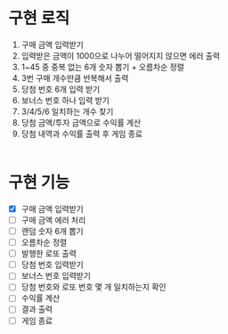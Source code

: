 # 구현 로직

1. 구매 금액 입력받기
2. 입력받은 금액이 1000으로 나누어 떨어지지 않으면 에러 출력
3. 1~45 중 중복 없는 6개 숫자 뽑기 + 오름차순 정렬
4. 3번 구매 개수만큼 반복해서 출력
5. 당첨 번호 6개 입력 받기
6. 보너스 번호 하나 입력 받기
7. 3/4/5/6 일치하는 개수 찾기
8. 당첨 금액/투자 금액으로 수익률 계산
9. 당첨 내역과 수익률 출력 후 게임 종료
   <br/><br/>

# 구현 기능

- [x] 구매 금액 입력받기
- [ ] 구매 금액 에러 처리
- [ ] 랜덤 숫자 6개 뽑기
- [ ] 오름차순 정렬
- [ ] 발행한 로또 출력
- [ ] 당첨 번호 입력받기
- [ ] 보너스 번호 입력받기
- [ ] 당첨 번호와 로또 번호 몇 개 일치하는지 확인
- [ ] 수익률 계산
- [ ] 결과 출력
- [ ] 게임 종료
